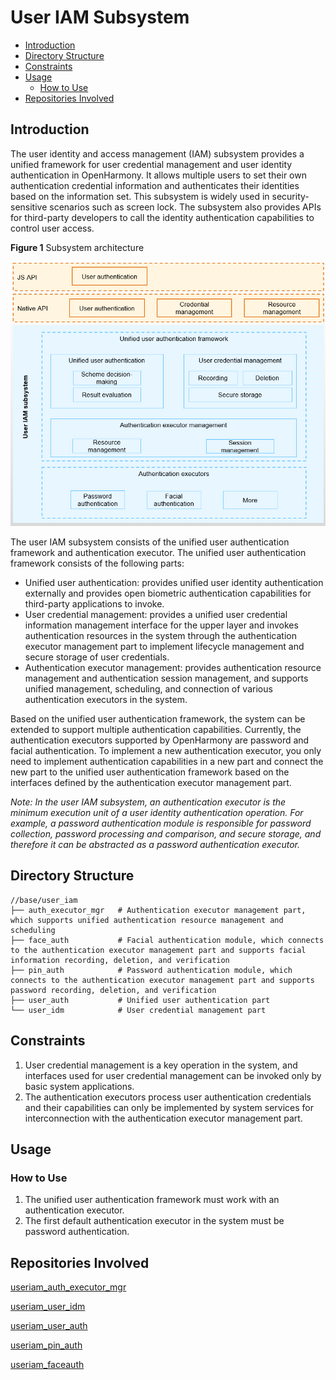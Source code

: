 # User IAM Subsystem

- [Introduction](#Introduction)
- [Directory Structure](#Directory-Structure)
- [Constraints](#Constraints)
- [Usage](#Usage)
    - [How to Use](#How-to-Use)
- [Repositories Involved](#Repositories-Involved)


## Introduction

The user identity and access management (IAM) subsystem provides a unified framework for user credential management and user identity authentication in OpenHarmony. It allows multiple users to set their own authentication credential information and authenticates their identities based on the information set. This subsystem is widely used in security-sensitive scenarios such as screen lock. The subsystem also provides APIs for third-party developers to call the identity authentication capabilities to control user access.

**Figure 1** Subsystem architecture

<img src="figures/User-IAM-subsystem-architecture.png" alt="User IAM subsystem architecture" style="zoom:80%;" />

The user IAM subsystem consists of the unified user authentication framework and authentication executor. The unified user authentication framework consists of the following parts:

- Unified user authentication: provides unified user identity authentication externally and provides open biometric authentication capabilities for third-party applications to invoke.
- User credential management: provides a unified user credential information management interface for the upper layer and invokes authentication resources in the system through the authentication executor management part to implement lifecycle management and secure storage of user credentials.
- Authentication executor management: provides authentication resource management and authentication session management, and supports unified management, scheduling, and connection of various authentication executors in the system.

Based on the unified user authentication framework, the system can be extended to support multiple authentication capabilities. Currently, the authentication executors supported by OpenHarmony are password and facial authentication. To implement a new authentication executor, you only need to implement authentication capabilities in a new part and connect the new part to the unified user authentication framework based on the interfaces defined by the authentication executor management part.

*Note: In the user IAM subsystem, an authentication executor is the minimum execution unit of a user identity authentication operation. For example, a password authentication module is responsible for password collection, password processing and comparison, and secure storage, and therefore it can be abstracted as a password authentication executor.*

## Directory Structure


```undefined
//base/user_iam
├── auth_executor_mgr	# Authentication executor management part, which supports unified authentication resource management and scheduling
├── face_auth			# Facial authentication module, which connects to the authentication executor management part and supports facial information recording, deletion, and verification
├── pin_auth 			# Password authentication module, which connects to the authentication executor management part and supports password recording, deletion, and verification
├── user_auth			# Unified user authentication part
└── user_idm 			# User credential management part

```

## Constraints

1. User credential management is a key operation in the system, and interfaces used for user credential management can be invoked only by basic system applications.
2. The authentication executors process user authentication credentials and their capabilities can only be implemented by system services for interconnection with the authentication executor management part.

## Usage

### How to Use

1. The unified user authentication framework must work with an authentication executor.
2. The first default authentication executor in the system must be password authentication.

## Repositories Involved

[useriam_auth_executor_mgr](https://gitee.com/openharmony-sig/useriam_coauth)

[useriam_user_idm](https://gitee.com/openharmony-sig/useriam_useridm)

[useriam_user_auth](https://gitee.com/openharmony-sig/useriam_userauth)

[useriam_pin_auth](https://gitee.com/openharmony-sig/useriam_pinauth)

[useriam_faceauth](https://gitee.com/openharmony/useriam_faceauth)
